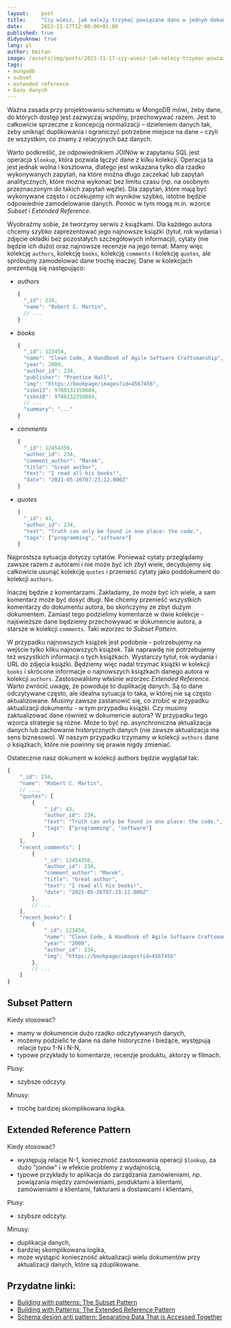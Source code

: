 ```yaml
---
layout:    post
title:     "Czy wiesz, jak należy trzymać powiązane dane w jednym dokumencie w bazie MongoDB?"
date:      2023-11-17T12:00:00+01:00
published: true
didyouknow: true
lang: pl
author: bmitan
image: /assets/img/posts/2023-11-17-czy-wiesz-jak-nalezy-trzymac-powiazane-dane-w-jednym-dokumencie-w-bazie-mongodb/data.webp
tags:
- mongodb
- subset
- extended reference
- bazy danych
---
```


Ważna zasada przy projektowaniu schematu w MongoDB mówi, żeby dane, do których dostęp jest zazwyczaj wspólny, przechowywać razem. Jest to całkowicie sprzeczne z koncepcją normalizacji – dzieleniem danych tak, żeby uniknąć duplikowania i ograniczyć potrzebne miejsce na dane – czyli ze wszystkim, co znamy z relacyjnych baz danych.

Warto podkreślić, że odpowiednikiem JOINów w zapytaniu SQL jest operacja `$lookup`, która pozwala łączyć dane z kilku kolekcji. Operacja ta jest jednak wolna i kosztowna, dlatego jest wskazana tylko dla rzadko wykonywanych zapytań, na które można długo zaczekać lub zapytań analitycznych, które można wykonać bez limitu czasu (np. na osobnym przeznaczonym do takich zapytań węźle). Dla zapytań, które mają być wykonywane często i oczekujemy ich wyników szybko, istotne będzie odpowiednie zamodelowanie danych. Pomóc w tym mogą m.in. wzorce *Subset* i *Extended Reference*.

Wyobraźmy sobie, że tworzymy serwis z książkami. Dla każdego autora chcemy szybko zaprezentować jego najnowsze książki (tytuł, rok wydania i zdjęcie okładki bez pozostałych szczegółowych informacji), cytaty (nie będzie ich dużo) oraz najnowsze recenzje na jego temat. Mamy więc kolekcję `authors`, kolekcję `books`, kolekcję `comments` i kolekcję `quotes`, ale spróbujmy zamodelować dane trochę inaczej.
Dane w kolekcjach prezentują się następująco:
- *authors*
  ```javascript
  {
    "_id": 234,
    "name": "Robert C. Martin",
    // ...
  }
  ```
- *books*
  ```javascript
  {
    "_id": 123454,
    "name": "Clean Code, A Handbook of Agile Software Craftsmanship",
    "year": 2009,
    "author_id": 234,
    "publisher": "Prentice Hall",
    "img": "https://bookpage/images?id=4567456",
    "isbn13": 9780132350884,
    "isbn10": 9780132350884,
    // ...
    "summary": "..."
  }
  ```
- *comments*
  ```javascript
  {
    "_id": 12454356,
    "author_id": 234,
    "comment_author": "Marek",
    "title": "Great author",
    "text": "I read all his books!",
    "date": "2021-05-26T07:23:12.000Z"
  }
  ```
- *quotes*
  ```javascript
  {
    "_id": 43,
    "author_id": 234,
    "text": "Truth can only be found in one place: the code.",
    "tags": ["programming", "software"]
  }
  ```

Najprostsza sytuacja dotyczy cytatów. Ponieważ cytaty przeglądamy zawsze razem z autorami i nie może być ich zbyt wiele, decydujemy się całkowicie usunąć kolekcję `quotes` i przenieść cytaty jako poddokument do kolekcji `authors`.

Inaczej będzie z komentarzami. Zakładamy, że może być ich wiele, a sam komentarz może być dosyć długi. Nie chcemy przenieść wszystkich komentarzy do dokumentu autora, bo skończymy ze zbyt dużym dokumentem. Zamiast tego podzielimy komentarze w dwie kolekcje - najświeższe dane będziemy przechowywać w dokumencie autora, a starsze w kolekcji `comments`. Taki wzorzec to *Subset Pattern*.

W przypadku najnowszych książek jest podobnie - potrzebujemy na wejście tylko kilku najnowszych książek. Tak naprawdę nie potrzebujemy też wszystkich informacji o tych książkach. Wystarczy tytuł, rok wydania i URL do zdjęcia książki. Będziemy więc nadal trzymać książki w kolekcji `books` i skrócone informacje o najnowszych książkach danego autora w kolekcji `authors`. Zastosowaliśmy właśnie wzorzec *Extended Reference*. Warto zwrócić uwagę, że powoduje to duplikację danych. Są to dane odczytywane często, ale idealna sytuacja to taka, w której nie są często aktualizowane. Musimy zawsze zastanowić się, co zrobić w przypadku aktualizacji dokumentu - w tym przypadku książki. Czy musimy zaktualizować dane również w dokumencie autora? W przypadku tego wzorca strategie są różne. Może to być np. asynchroniczna aktualizacja danych lub zachowanie historycznych danych (nie zawsze aktualizacja ma sens biznesowo). W naszym przypadku trzymamy w kolekcji `authors` dane o książkach, które nie powinny się prawie nigdy zmieniać.

Ostatecznie nasz dokument w kolekcji authors będzie wyglądał tak:
```javascript
{
    "_id": 234,
    "name": "Robert C. Martin",
    // ...,
    "quotes": [
        {
            "_id": 43,
            "author_id": 234,
            "text": "Truth can only be found in one place: the code.",
            "tags": ["programming", "software"]
        }
    ],
    "recent_comments": [
        {
            "_id": 12454356,
            "author_id": 234,
            "comment_author": "Marek",
            "title": "Great author",
            "text": "I read all his books!",
            "date": "2021-05-26T07:23:12.000Z"
        },
        // ...
    ],
    "recent_books": [
        {
            "_id": 123454,
            "name": "Clean Code, A Handbook of Agile Software Craftsmanship",
            "year": "2009",
            "author_id": 234,
            "img": "https://bookpage/images?id=4567456"
        },
        // ...
    ]
}
```

## Subset Pattern

Kiedy stosować?
- mamy w dokumencie dużo rzadko odczytywanych danych,
- możemy podzielić te dane na dane historyczne i bieżące, występują relacje typu 1-N i N-N,
- typowe przykłady to komentarze, recenzje produktu, aktorzy w filmach.

Plusy:
- szybsze odczyty.

Minusy:
- trochę bardziej skomplikowana logika.

## Extended Reference Pattern

Kiedy stosować?
- występują relacje N-1, konieczność zastosowania operacji `$lookup`, za dużo "joinów" i w efekcie problemy z wydajnością,
- typowe przykłady to aplikacja do zarządzania zamówieniami, np. powiązania między zamówieniami, produktami a klientami, zamówieniami a klientami, fakturami a dostawcami i klientami,

Plusy:
- szybsze odczyty.

Minusy:
- duplikacja danych,
- bardziej skomplikowana logika,
- może wystąpić konieczność aktualizacji wielu dokumentów przy aktualizacji danych, które są zduplikowane.

## Przydatne linki:
- [Building with patterns: The Subset Pattern](https://www.mongodb.com/blog/post/building-with-patterns-the-subset-pattern)
- [Building with Patterns: The Extended Reference Pattern](https://www.mongodb.com/blog/post/building-with-patterns-the-extended-reference-pattern)
- [Schema design anti pattern: Separating Data That is Accessed Together](https://www.mongodb.com/developer/article/schema-design-anti-pattern-separating-data/)